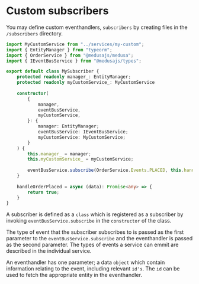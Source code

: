 # Custom subscribers

You may define custom eventhandlers, `subscribers` by creating files in the `/subscribers` directory.

```ts
import MyCustomService from "../services/my-custom";
import { EntityManager } from "typeorm";
import { OrderService } from "@medusajs/medusa";
import { IEventBusService } from "@medusajs/types";

export default class MySubscriber {
	protected readonly manager_: EntityManager;
	protected readonly myCustomService_: MyCustomService
	
	constructor(
		{
			manager,
			eventBusService,
			myCustomService,
		}: {
			manager: EntityManager;
			eventBusService: IEventBusService;
			myCustomService: MyCustomService;
		}
	) {
		this.manager_ = manager;
		this.myCustomService_ = myCustomService;
		
		eventBusService.subscribe(OrderService.Events.PLACED, this.handleOrderPlaced);
	}
	
	handleOrderPlaced = async (data): Promise<any> => {
		return true;
	}
}

```

A subscriber is defined as a `class` which is registered as a subscriber by invoking `eventBusService.subscribe` in the `constructor` of the class.

The type of event that the subscriber subscribes to is passed as the first parameter to the `eventBusService.subscribe` and the eventhandler is passed as the second parameter. The types of events a service can emmit are described in the individual service.

An eventhandler has one parameter; a data `object` which contain information relating to the event, including relevant `id's`. The `id` can be used to fetch the appropriate entity in the eventhandler.
